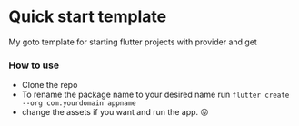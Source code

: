 # Quick start template

My goto template for starting flutter projects with provider and get

### How to use

- Clone the repo
- To rename the package name to your desired name run `flutter create --org com.yourdomain appname`
- change the assets if you want and run the app. 😝